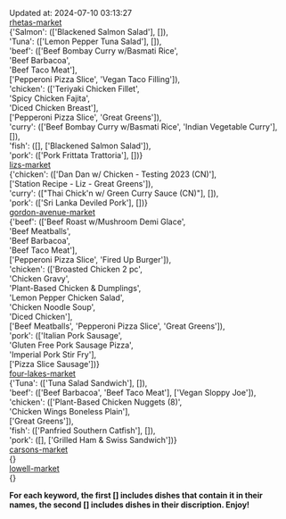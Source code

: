 Updated at: 2024-07-10 03:13:27  
[rhetas-market](https://wisc-housingdining.nutrislice.com/menu/rhetas-market/lunch/2024-07-10)  
{'Salmon': (['Blackened Salmon Salad'], []),  
 'Tuna': (['Lemon Pepper Tuna Salad'], []),  
 'beef': (['Beef Bombay Curry w/Basmati Rice',  
           'Beef Barbacoa',  
           'Beef Taco Meat'],  
          ['Pepperoni Pizza Slice', 'Vegan Taco Filling']),  
 'chicken': (['Teriyaki Chicken Fillet',  
              'Spicy Chicken Fajita',  
              'Diced Chicken Breast'],  
             ['Pepperoni Pizza Slice', 'Great Greens']),  
 'curry': (['Beef Bombay Curry w/Basmati Rice', 'Indian Vegetable Curry'], []),  
 'fish': ([], ['Blackened Salmon Salad']),  
 'pork': (['Pork Frittata Trattoria'], [])}  
[lizs-market](https://wisc-housingdining.nutrislice.com/menu/lizs-market/lunch/2024-07-10)  
{'chicken': (['Dan Dan w/ Chicken - Testing 2023 (CN)'],  
             ['Station Recipe - Liz - Great Greens']),  
 'curry': (["Thai Chick'n w/ Green Curry Sauce (CN)"], []),  
 'pork': (['Sri Lanka Deviled Pork'], [])}  
[gordon-avenue-market](https://wisc-housingdining.nutrislice.com/menu/gordon-avenue-market/lunch/2024-07-10)  
{'beef': (['Beef Roast w/Mushroom Demi Glace',  
           'Beef Meatballs',  
           'Beef Barbacoa',  
           'Beef Taco Meat'],  
          ['Pepperoni Pizza Slice', 'Fired Up Burger']),  
 'chicken': (['Broasted Chicken 2 pc',  
              'Chicken Gravy',  
              'Plant-Based Chicken & Dumplings',  
              'Lemon Pepper Chicken Salad',  
              'Chicken Noodle Soup',  
              'Diced Chicken'],  
             ['Beef Meatballs', 'Pepperoni Pizza Slice', 'Great Greens']),  
 'pork': (['Italian Pork Sausage',  
           'Gluten Free Pork Sausage Pizza',  
           'Imperial Pork Stir Fry'],  
          ['Pizza Slice Sausage'])}  
[four-lakes-market](https://wisc-housingdining.nutrislice.com/menu/four-lakes-market/lunch/2024-07-10)  
{'Tuna': (['Tuna Salad Sandwich'], []),  
 'beef': (['Beef Barbacoa', 'Beef Taco Meat'], ['Vegan Sloppy Joe']),  
 'chicken': (['Plant-Based Chicken Nuggets (8)',  
              'Chicken Wings Boneless Plain'],  
             ['Great Greens']),  
 'fish': (['Panfried Southern Catfish'], []),  
 'pork': ([], ['Grilled Ham & Swiss Sandwich'])}  
[carsons-market](https://wisc-housingdining.nutrislice.com/menu/carsons-market/lunch/2024-07-10)  
{}  
[lowell-market](https://wisc-housingdining.nutrislice.com/menu/lowell-market/lunch/2024-07-10)  
{}  
  
**For each keyword, the first [] includes dishes that contain it in their names, the second [] includes dishes in their discription. Enjoy!**  
